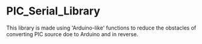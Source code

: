 PIC_Serial_Library
==================

This library is made using 'Arduino-like' functions to reduce the obstacles of converting PIC source doe to Arduino and in reverse.
